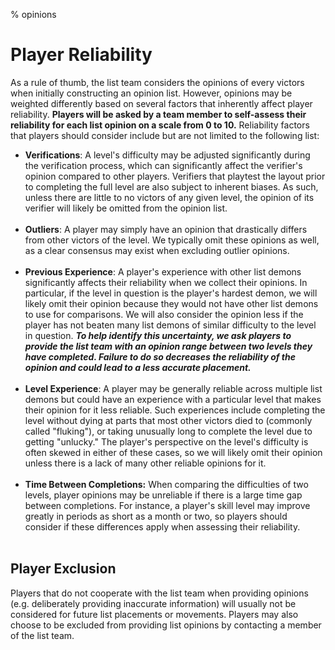 % opinions

<div class='panel fade js-scroll-anim' data-anim='fade'>

# Player Reliability

As a rule of thumb, the list team considers the opinions of every victors when initially constructing an opinion list. However, opinions may be weighted differently based on several factors that inherently affect player reliability. **Players will be asked by a team member to self-assess their reliability for each list opinion on a scale from 0 to 10.** Reliability factors that players should consider include but are not limited to the following list:

- __**Verifications**__: A level's difficulty may be adjusted significantly during the verification process, which can significantly affect the verifier's opinion compared to other players. Verifiers that playtest the layout prior to completing the full level are also subject to inherent biases. As such, unless there are little to no victors of any given level, the opinion of its verifier will likely be omitted from the opinion list.<br><br>
- __**Outliers**__: A player may simply have an opinion that drastically differs from other victors of the level. We typically omit these opinions as well, as a clear consensus may exist when excluding outlier opinions.<br><br>
- __**Previous Experience**__: A player's experience with other list demons significantly affects their reliability when we collect their opinions. In particular, if the level in question is the player's hardest demon, we will likely omit their opinion because they would not have other list demons to use for comparisons. We will also consider the opinion less if the player has not beaten many list demons of similar difficulty to the level in question. ***To help identify this uncertainty, we ask players to provide the list team with an opinion range between two levels they have completed. Failure to do so decreases the reliability of the opinion and could lead to a less accurate placement.***<br><br>
- __**Level Experience**__: A player may be generally reliable across multiple list demons but could have an experience with a particular level that makes their opinion for it less reliable. Such experiences include completing the level without dying at parts that most other victors died to (commonly called "fluking"), or taking unusually long to complete the level due to getting "unlucky." The player's perspective on the level's difficulty is often skewed in either of these cases, so we will likely omit their opinion unless there is a lack of many other reliable opinions for it. <br><br>
- __**Time Between Completions:**__ When comparing the difficulties of two levels, player opinions may be unreliable if there is a large time gap between completions. For instance, a player's skill level may improve greatly in periods as short as a month or two, so players should consider if these differences apply when assessing their reliability. <br><br>

## Player Exclusion

Players that do not cooperate with the list team when providing opinions (e.g. deliberately providing inaccurate information) will usually not be considered for future list placements or movements. Players may also choose to be excluded from providing list opinions by contacting a member of the list team. 

</div>
